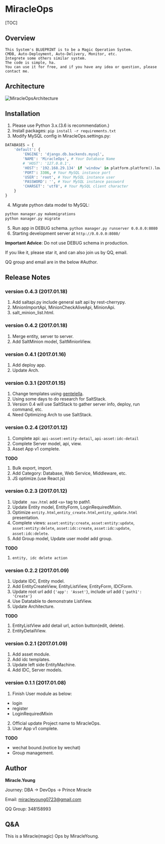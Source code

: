 # MiracleOps

[TOC]

## Overview

    This System's BLUEPRINT is to be a Magic Operation System.
    CMDB, Auto-Deployment, Auto-Delivery, Monitor, etc.
    Integrete some others similar system.
    The code is simple, ha.
    You can use it for free, and if you have any idea or question, please contact me.
    
## Architecture

![MiracleOpsArchitecture](https://github.com/MiracleYoung/MiracleOps/raw/master/docs/MiracleOps.png)

## Installation

1. Please use Python 3.x.(3.6 is recommendation.)
2. Install packages: `pip install -r requirements.txt`
3. Modify MySQL config in MiracleOps.settings.py: 
```python
DATABASES = {
    'default': {
        'ENGINE': 'django.db.backends.mysql',
        'NAME': 'MiracleOps', # Your Database Name
        # 'HOST': '127.0.0.1',
        'HOST': '192.168.29.134' if 'window' in platform.platform().lower() else '127.0.0.1', # Your MySQL instance host or IP
        'PORT': 3306, # Your MySQL instance port
        'USER': 'root', # Your MySQL instance user
        'PASSWORD': '', # Your MySQL instance password
        'CHARSET': 'utf8', # Your MySQL client character
    }
}
``` 
4. Migrate python data model to MySQL:
```python
python manager.py makemigrations
python manager.py migrate
```
5. Run app in DEBUG schema. `python manager.py runserver 0.0.0.0:8080`
6. Starting development server at `http://0.0.0.0:8080/`

**Important Advice**: Do not use DEBUG schema in production.

If you like it, please star it, and can also join us by QQ, email.

QQ group and email are in the below \#Author.

## Release Notes

### version 0.4.3 (2017.01.18)

1. Add saltapi.py include general salt api by rest-cherrypy.
2. MinionImportApi, MinionCheckAliveApi, MinionApi.
3. salt\_minion\_list.html.

### version 0.4.2 (2017.01.18)

1. Merge entity, server to server.
2. Add SaltMinion model, SaltMinionView.

### version 0.4.1 (2017.01.16)

1. Add deploy app.
2. Update Arch.

### version 0.3.1 (2017.01.15)

1. Change templates using [gentelella](https://github.com/puikinsh/gentelella).
2. Using some days to do research for SaltStack.
3. Version 0.4 will use SaltStack to gather server info, deploy, run command, etc.
4. Need Optimizing Arch to use SaltStack.

### version 0.2.4 (2017.01.12)

1. Complete api: `api-asset:entity-detail`, `api-asset:idc-detail`
2. Complete Server model, api, view.
3. Asset App v1 complete.

**TODO**
1. Bulk export, import.
2. Add Category: Database, Web Service, Middleware, etc.
3. JS optimize.(use React.js)

### version 0.2.3 (2017.01.12)

1. Update `_nav.html` add `<a>` tag to path1.
2. Update Entity model, EntityForm, LoginRequiredMixin.
3. Optimize `entity.html`,`entity_create.html`,`entity_update.html` presentation. 
4. Complete views: `asset:entity:create`, `asset:entity:update`, `asset:entity:delete`, `asset:idc:create`, `asset:idc:update`, `asset:idc:delete`.
5. Add Group model, Update user model add group.

**TODO**
1. `entity, idc delete action`

### version 0.2.2 (2017.01.09)

1. Update IDC, Entity model.
2. Add EntityCreateView, EntityListView, EntityForm, IDCForm.
3. Update root url add `{'app': 'Asset'}`, include url add `{'path1': 'Create'}`
4. Use Datatable to demonstrate ListView.
5. Update Architecture.

**TODO**

1. EntityListView add detail url, action button(edit, delete).
2. EntityDetailView.

### version 0.2.1 (2017.01.09)

1. Add asset module.
2. Add idc templates.
3. Update left side EntityMachine.
4. Add IDC, Server models.

### version 0.1.1 (2017.01.08)

1. Finish User module as below:
- login
- register
- LoginRequiredMixin
2. Official update Project name to MiracleOps.
3. User App v1 complete.

**TODO**

- wechat bound.(notice by wechat)
- Group management.

## Author

**Miracle.Young**

Journey: DBA -> DevOps -> Prince Miracle

Email: miracleyoung0723@gmail.com

QQ Group: 348158993

## Q&A

This is a Miracle(magic) Ops by MiracleYoung.
